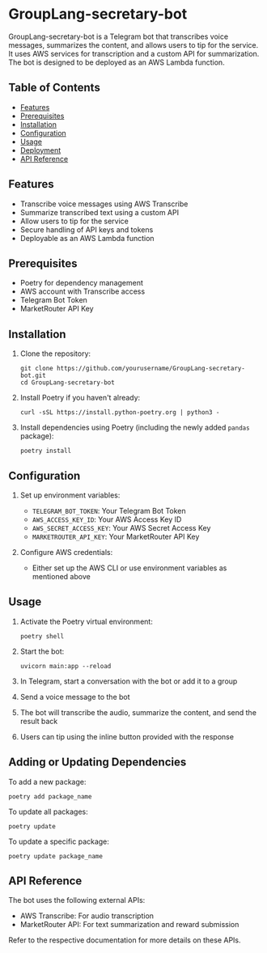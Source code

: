 # GroupLang-secretary-bot

GroupLang-secretary-bot is a Telegram bot that transcribes voice messages, summarizes the content, and allows users to tip for the service. It uses AWS services for transcription and a custom API for summarization. The bot is designed to be deployed as an AWS Lambda function.

## Table of Contents

- [Features](#features)
- [Prerequisites](#prerequisites)
- [Installation](#installation)
- [Configuration](#configuration)
- [Usage](#usage)
- [Deployment](#deployment)
- [API Reference](#api-reference)

## Features

- Transcribe voice messages using AWS Transcribe
- Summarize transcribed text using a custom API
- Allow users to tip for the service
- Secure handling of API keys and tokens
- Deployable as an AWS Lambda function

## Prerequisites

- Poetry for dependency management
- AWS account with Transcribe access
- Telegram Bot Token
- MarketRouter API Key

## Installation

1. Clone the repository:
   ```
   git clone https://github.com/yourusername/GroupLang-secretary-bot.git
   cd GroupLang-secretary-bot
   ```

2. Install Poetry if you haven't already:
   ```
   curl -sSL https://install.python-poetry.org | python3 -
   ```

3. Install dependencies using Poetry (including the newly added `pandas` package):
   ```
   poetry install
   ```

## Configuration

1. Set up environment variables:
   - `TELEGRAM_BOT_TOKEN`: Your Telegram Bot Token
   - `AWS_ACCESS_KEY_ID`: Your AWS Access Key ID
   - `AWS_SECRET_ACCESS_KEY`: Your AWS Secret Access Key
   - `MARKETROUTER_API_KEY`: Your MarketRouter API Key

2. Configure AWS credentials:
   - Either set up the AWS CLI or use environment variables as mentioned above

## Usage

1. Activate the Poetry virtual environment:
   ```
   poetry shell
   ```

2. Start the bot:
   ```
   uvicorn main:app --reload
   ```

3. In Telegram, start a conversation with the bot or add it to a group

4. Send a voice message to the bot

5. The bot will transcribe the audio, summarize the content, and send the result back

6. Users can tip using the inline button provided with the response

## Adding or Updating Dependencies

To add a new package:
```
poetry add package_name
```

To update all packages:
```
poetry update
```

To update a specific package:
```
poetry update package_name
```

## API Reference

The bot uses the following external APIs:

- AWS Transcribe: For audio transcription
- MarketRouter API: For text summarization and reward submission

Refer to the respective documentation for more details on these APIs.
